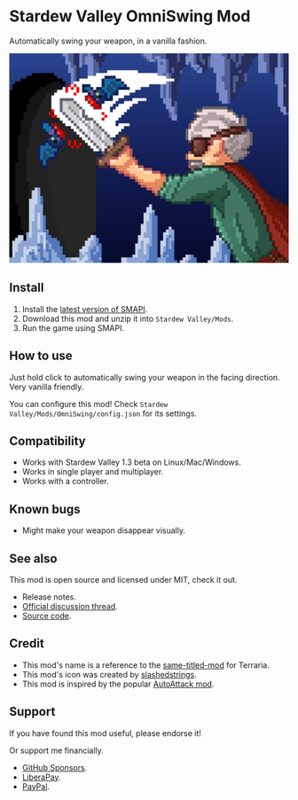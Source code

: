 # Stardew Valley OmniSwing Mod

Automatically swing your weapon, in a vanilla fashion.

![Header](resources/img/icon.png)

## Install

1. Install the [latest version of SMAPI](https://smapi.io).
1. Download this mod and unzip it into `Stardew Valley/Mods`.
1. Run the game using SMAPI.

## How to use

Just hold click to automatically swing your weapon in the facing direction. Very vanilla friendly.

You can configure this mod!
Check `Stardew Valley/Mods/OmniSwing/config.json` for its settings.

## Compatibility

- Works with Stardew Valley 1.3 beta on Linux/Mac/Windows.
- Works in single player and multiplayer.
- Works with a controller.

## Known bugs

- Might make your weapon disappear visually.

## See also

This mod is open source and licensed under MIT, check it out.

- Release notes.
- [Official discussion thread](https://www.nexusmods.com/stardewvalley/mods/7877?tab=posts).
- [Source code](https://github.com/AlejandroAkbal/Stardew-Valley-OmniSwing-Mod).

## Credit

- This mod's name is a reference to the [same-titled-mod](https://github.com/gardenappl/OmniSwing) for Terraria.
- This mod's icon was created by [slashedstrings](https://www.deviantart.com/slashedstrings).
- This mod is inspired by the popular [AutoAttack mod](https://www.nexusmods.com/stardewvalley/mods/7258).

## Support

If you have found this mod useful, please endorse it!

Or support me financially.

- [GitHub Sponsors](https://redirect.akbal.dev/github/sponsor).
- [LiberaPay](https://redirect.akbal.dev/liberapay).
- [PayPal](https://redirect.akbal.dev/paypal).
